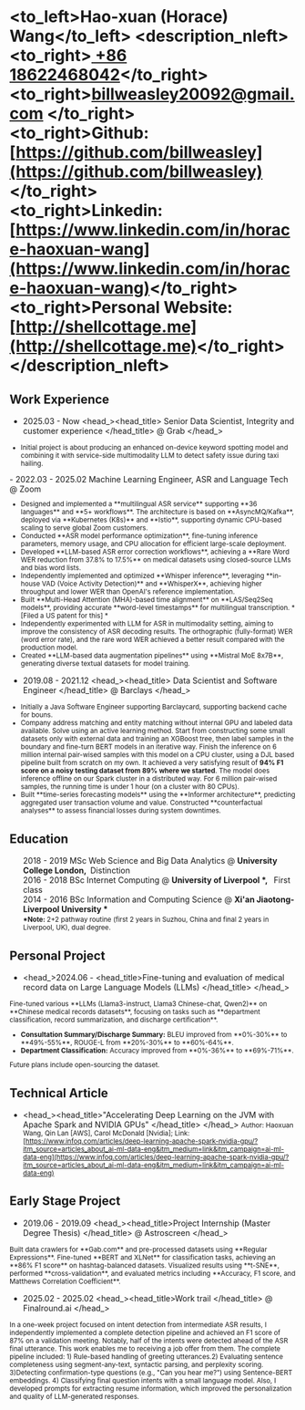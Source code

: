 # <to_left>Hao-xuan (Horace) Wang</to_left>  <description_nleft><to_right>[ +86 18622468042](tel://008618622468042)</to_right><br> <to_right>[billweasley20092@gmail.com](billweasley20092@gmail.com) </to_right><br><to_right><b>Github: </b> [https://github.com/billweasley](https://github.com/billweasley)</to_right><br><to_right><b>Linkedin: </b> [https://www.linkedin.com/in/horace-haoxuan-wang](https://www.linkedin.com/in/horace-haoxuan-wang)</to_right><br><to_right><b>Personal Website: </b> [http://shellcottage.me](http://shellcottage.me)</to_right></description_nleft>    

Work Experience
--------
- <datetime>2025.03 - Now </datetime> <head_><head_title> Senior Data Scientist, Integrity and customer experience </head_title> @ Grab </head_>
<description><small>
<ul>
<li> Initial project is about producing an enhanced on-device keyword spotting model and combining it with service-side multimodality LLM to detect safety issue during taxi hailing. </li>
</ul>
</small></description>
- <datetime>2022.03 - 2025.02 </datetime> <head_><head_title> Machine Learning Engineer, ASR and Language Tech </head_title> @ Zoom </head_>
<description><small>
<ul>
<li> Designed and implemented a **multilingual ASR service** supporting **36 languages** and **5+ workflows**. The architecture is based on **AsyncMQ/Kafka**, deployed via **Kubernetes (K8s)** and **Istio**, supporting dynamic CPU-based scaling to serve global Zoom customers. </li>
<li> Conducted **ASR model performance optimization**, fine-tuning inference parameters, memory usage, and CPU allocation for efficient large-scale deployment. </li>
<li> Developed **LLM-based ASR error correction workflows**, achieving a **Rare Word WER reduction from 37.8% to 17.5%** on medical datasets using closed-source LLMs and bias word lists. </li>
<li> Independently implemented and optimized **Whisper inference**, leveraging **in-house VAD (Voice Activity Detection)** and **WhisperX**, achieving higher throughput and lower WER than OpenAI's reference implementation. </li>
<li> Built **Multi-Head Attention (MHA)-based time alignment** on **LAS/Seq2Seq models**, providing accurate **word-level timestamps** for multilingual transcription. * [Filed a US patent for this] * </li>
<li> Independently experimented with LLM for ASR in multimodality setting, aiming to improve the consistency of ASR decoding results. The orthographic (fully-format) WER (word error rate), and the rare word WER achieved a better result compared with the production model. </li>
<li> Created **LLM-based data augmentation pipelines** using **Mistral MoE 8x7B**, generating diverse textual datasets for model training. </li>
</ul>
</small></description>

- <datetime>2019.08 - 2021.12 </datetime> <head_><head_title> Data Scientist and Software Engineer </head_title> @ Barclays </head_>
<description><small>
<ul>
<li>Initially a Java Software Engineer supporting Barclaycard, supporting backend cache for bouns. </li>
<li>
Company address matching and entity matching without internal GPU and labeled data available. Solve using an active learning method. Start from constructing some small datasets only with external data and training an XGBoost tree, then label samples in the boundary and fine-turn BERT models in an iterative way. Finish the inference on 6 million internal pair-wised samples with this model on a CPU cluster, using a DJL based pipeline built from scratch on my own. It achieved a very satisfying result of <b>94% F1 score on a noisy testing dataset from 89% where we started</b>. The model does inference offline on our Spark cluster in a distributed way. For 6 million pair-wised samples, the running time is under 1 hour (on a cluster with 80 CPUs).
</li>
<li> Built **time-series forecasting models** using the **Informer architecture**, predicting aggregated user transaction volume and value. Constructed **counterfactual analyses** to assess financial losses during system downtimes. </li>
</ul>
</small></description>

Education
--------
<ul style="list-style-type: none;">
<li><head_><datetime>2018 - 2019</datetime> MSc Web Science and Big Data Analytics  @&nbsp;<b>University College London, </b>&nbsp;Distinction</head_></li>
<li><head_><datetime>2016 - 2018</datetime> BSc Internet Computing  @&nbsp;<b>University of Liverpool *, </b>&nbsp; First class</head_></li>
<li><head_><datetime>2014 - 2016</datetime> BSc Information and Computing Science  @&nbsp;<b>Xi'an Jiaotong-Liverpool University * </b>&nbsp;</head_>
<li><description><small><b>*Note: </b>2+2 pathway routine (first 2 years in Suzhou, China and final 2 years in Liverpool, UK), dual degree.</small></description></li>
</li>
</ul>

Personal Project
--------
- <head_><datetime>2024.06 - </datetime> <head_title>Fine-tuning and evaluation of medical record data on Large Language Models (LLMs) </head_title> </head_>
<description>
<small>
Fine-tuned various **LLMs (Llama3-instruct, Llama3 Chinese-chat, Qwen2)** on **Chinese medical records datasets**, focusing on tasks such as **department classification, record summarization, and discharge certification**.  
<ul>
<li><b>Consultation Summary/Discharge Summary:</b> BLEU improved from **0%-30%** to **49%-55%**, ROUGE-L from **20%-30%** to **60%-64%**.</li>
<li><b>Department Classification:</b> Accuracy improved from **0%-36%** to **69%-71%**.</li>
</ul>
Future plans include open-sourcing the dataset.
</small>
</description>

Technical Article
--------
- <head_><head_title>"Accelerating Deep Learning on the JVM with Apache Spark and NVIDIA GPUs" </head_title> </head_>
<description><small>
Author: Haoxuan Wang, Qin Lan [AWS], Carol McDonald [Nvidia];  Link: [https://www.infoq.com/articles/deep-learning-apache-spark-nvidia-gpu/?itm_source=articles_about_ai-ml-data-eng&itm_medium=link&itm_campaign=ai-ml-data-eng](https://www.infoq.com/articles/deep-learning-apache-spark-nvidia-gpu/?itm_source=articles_about_ai-ml-data-eng&itm_medium=link&itm_campaign=ai-ml-data-eng)
</small>
</description>

Early Stage Project
--------
- <datetime>2019.06 - 2019.09</datetime> <head_><head_title>Project Internship (Master Degree Thesis) </head_title> @ Astroscreen </head_>
<description>
<small>
Built data crawlers for **Gab.com** and pre-processed datasets using **Regular Expressions**. Fine-tuned **BERT and XLNet** for classification tasks, achieving an **86% F1 score** on hashtag-balanced datasets. Visualized results using **t-SNE**, performed **cross-validation**, and evaluated metrics including **Accuracy, F1 score, and Matthews Correlation Coefficient**.
</small>
</description>

- <datetime>2025.02 - 2025.02</datetime> <head_><head_title>Work trail </head_title> @ Finalround.ai </head_><description>
<small>
In a one-week project focused on intent detection from intermediate ASR results, I independently implemented a complete detection pipeline and achieved an F1 score of 87% on a validation meeting. Notably, half of the intents were detected ahead of the ASR final utterance. This work enables me to receiving a job offer from them. The complete pipeline included:
1) Rule-based handling of greeting utterances.2) Evaluating sentence completeness using segment-any-text, syntactic parsing, and perplexity scoring. 3)Detecting confirmation-type questions (e.g., "Can you hear me?") using Sentence-BERT embeddings. 4) Classifying final question intents with a small language model. Also, I developed prompts for extracting resume information, which improved the personalization and quality of LLM-generated responses.
</small>
</description>
